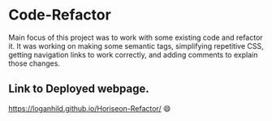 # Code-Refactor
Main focus of this project was to work with some existing code and refactor it. It was working on making some semantic tags, simplifying repetitive CSS, getting navigation links to work correctly, and adding comments to explain those changes.

## Link to Deployed webpage.
https://loganhild.github.io/Horiseon-Refactor/
😄

